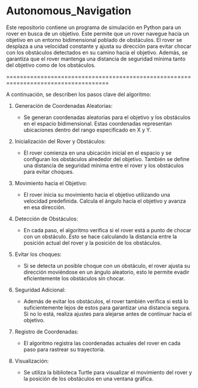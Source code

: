 # Autonomous_Navigation
Este repositorio contiene un programa de simulación en Python para un rover en busca de un objetivo. Este permite que un rover navegue hacia un objetivo en un entorno bidimensional poblado de obstáculos. El rover se desplaza a una velocidad constante y ajusta su dirección para evitar chocar con los obstáculos detectados en su camino hacia el objetivo. Además, se garantiza que el rover mantenga una distancia de seguridad mínima tanto del objetivo como de los obstáculos.

====================================================================================

A continuación, se describen los pasos clave del algoritmo:

1. Generación de Coordenadas Aleatorias:

   - Se generan coordenadas aleatorias para el objetivo y los obstáculos en el espacio bidimensional. Estas coordenadas representan ubicaciones dentro del rango especificado en X y Y.

2. Inicialización del Rover y Obstáculos:

   - El rover comienza en una ubicación inicial en el espacio y se configuran los obstáculos alrededor del objetivo. También se define una distancia de seguridad mínima entre el rover y los obstáculos para evitar choques.

3. Movimiento hacia el Objetivo:

   - El rover inicia su movimiento hacia el objetivo utilizando una velocidad predefinida. Calcula el ángulo hacia el objetivo y avanza en esa dirección.

4. Detección de Obstáculos:

   - En cada paso, el algoritmo verifica si el rover está a punto de chocar con un obstáculo. Esto se hace calculando la distancia entre la posición actual del rover y la posición de los obstáculos.

5. Evitar los choques:

   - Si se detecta un posible choque con un obstáculo, el rover ajusta su dirección moviéndose en un ángulo aleatorio, esto le permite evadir eficientemente los obstáculos sin chocar.

6. Seguridad Adicional:

   - Además de evitar los obstáculos, el rover también verifica si está lo suficientemente lejos de estos para garantizar una distancia segura. Si no lo está, realiza ajustes para alejarse antes de continuar hacia el objetivo.

7. Registro de Coordenadas:

   - El algoritmo registra las coordenadas actuales del rover en cada paso para rastrear su trayectoria.

8. Visualización:

   - Se utiliza la biblioteca Turtle para visualizar el movimiento del rover y la posición de los obstáculos en una ventana gráfica.
